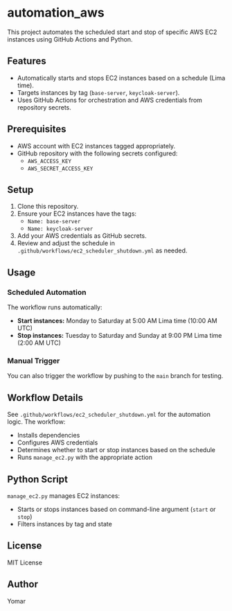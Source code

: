 # automation_aws

This project automates the scheduled start and stop of specific AWS EC2 instances using GitHub Actions and Python.

## Features

- Automatically starts and stops EC2 instances based on a schedule (Lima time).
- Targets instances by tag (`base-server`, `keycloak-server`).
- Uses GitHub Actions for orchestration and AWS credentials from repository secrets.

## Prerequisites

- AWS account with EC2 instances tagged appropriately.
- GitHub repository with the following secrets configured:
  - `AWS_ACCESS_KEY`
  - `AWS_SECRET_ACCESS_KEY`

## Setup

1. Clone this repository.
2. Ensure your EC2 instances have the tags:
   - `Name: base-server`
   - `Name: keycloak-server`
3. Add your AWS credentials as GitHub secrets.
4. Review and adjust the schedule in `.github/workflows/ec2_scheduler_shutdown.yml` as needed.

## Usage

### Scheduled Automation

The workflow runs automatically:
- **Start instances:** Monday to Saturday at 5:00 AM Lima time (10:00 AM UTC)
- **Stop instances:** Tuesday to Saturday and Sunday at 9:00 PM Lima time (2:00 AM UTC)

### Manual Trigger

You can also trigger the workflow by pushing to the `main` branch for testing.

## Workflow Details

See `.github/workflows/ec2_scheduler_shutdown.yml` for the automation logic. The workflow:
- Installs dependencies
- Configures AWS credentials
- Determines whether to start or stop instances based on the schedule
- Runs `manage_ec2.py` with the appropriate action

## Python Script

`manage_ec2.py` manages EC2 instances:
- Starts or stops instances based on command-line argument (`start` or `stop`)
- Filters instances by tag and state

## License

MIT License

## Author

Yomar
